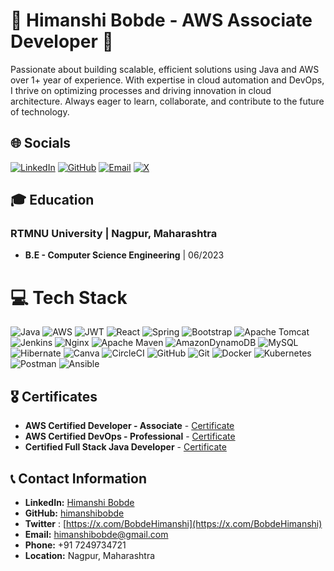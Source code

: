 # 💫 Himanshi Bobde - AWS Associate Developer 💫
Passionate about building scalable, efficient solutions using Java and AWS over 1+ year of experience. With expertise in cloud automation and DevOps, I thrive on optimizing processes and driving innovation in cloud architecture. Always eager to learn, collaborate, and contribute to the future of technology.


## 🌐 Socials
[![LinkedIn](https://img.shields.io/badge/LinkedIn-blue?style=for-the-badge&logo=linkedin)](https://linkedin.com/in/https://www.linkedin.com/in/himanshi-bobde-b311261b6/) [![GitHub](https://img.shields.io/badge/GitHub-black?style=for-the-badge&logo=github)](https://github.com/himanshi1107
) [![Email](https://img.shields.io/badge/Email-red?style=for-the-badge&logo=gmail)](mailto:himanshibobde@gmail.com) [![X](https://img.shields.io/badge/X-black?style=for-the-badge&logo=X&logoColor=white)](https://x.com/BobdeHimanshi) 


## 🎓 Education

### RTMNU University | Nagpur, Maharashtra
- **B.E - Computer Science Engineering** | 06/2023

# 💻 Tech Stack
![Java](https://img.shields.io/badge/java-%23ED8B00.svg?style=for-the-badge&logo=openjdk&logoColor=white) ![AWS](https://img.shields.io/badge/AWS-%23FF9900.svg?style=for-the-badge&logo=amazon-aws&logoColor=white) ![JWT](https://img.shields.io/badge/JWT-black?style=for-the-badge&logo=JSON%20web%20tokens) ![React](https://img.shields.io/badge/react-%2320232a.svg?style=for-the-badge&logo=react&logoColor=%2361DAFB) ![Spring](https://img.shields.io/badge/spring-%236DB33F.svg?style=for-the-badge&logo=spring&logoColor=white) ![Bootstrap](https://img.shields.io/badge/bootstrap-%238511FA.svg?style=for-the-badge&logo=bootstrap&logoColor=white) ![Apache Tomcat](https://img.shields.io/badge/apache%20tomcat-%23F8DC75.svg?style=for-the-badge&logo=apache-tomcat&logoColor=black) ![Jenkins](https://img.shields.io/badge/jenkins-%232C5263.svg?style=for-the-badge&logo=jenkins&logoColor=white) ![Nginx](https://img.shields.io/badge/nginx-%23009639.svg?style=for-the-badge&logo=nginx&logoColor=white) ![Apache Maven](https://img.shields.io/badge/Apache%20Maven-C71A36?style=for-the-badge&logo=Apache%20Maven&logoColor=white) ![AmazonDynamoDB](https://img.shields.io/badge/Amazon%20DynamoDB-4053D6?style=for-the-badge&logo=Amazon%20DynamoDB&logoColor=white) ![MySQL](https://img.shields.io/badge/mysql-4479A1.svg?style=for-the-badge&logo=mysql&logoColor=white) ![Hibernate](https://img.shields.io/badge/Hibernate-59666C?style=for-the-badge&logo=Hibernate&logoColor=white) ![Canva](https://img.shields.io/badge/Canva-%2300C4CC.svg?style=for-the-badge&logo=Canva&logoColor=white) ![CircleCI](https://img.shields.io/badge/circleci-%23161616.svg?style=for-the-badge&logo=circleci&logoColor=white) ![GitHub](https://img.shields.io/badge/github-%23121011.svg?style=for-the-badge&logo=github&logoColor=white) ![Git](https://img.shields.io/badge/git-%23F05033.svg?style=for-the-badge&logo=git&logoColor=white) ![Docker](https://img.shields.io/badge/docker-%230db7ed.svg?style=for-the-badge&logo=docker&logoColor=white) ![Kubernetes](https://img.shields.io/badge/kubernetes-%23326ce5.svg?style=for-the-badge&logo=kubernetes&logoColor=white) ![Postman](https://img.shields.io/badge/Postman-FF6C37?style=for-the-badge&logo=postman&logoColor=white) ![Ansible](https://img.shields.io/badge/ansible-%231A1918.svg?style=for-the-badge&logo=ansible&logoColor=white)

## 🎖️ Certificates

- **AWS Certified Developer - Associate** - [Certificate](https://drive.google.com/file/d/1HwgfKY-dkuvV_oUA4pmSzPl8apLLCyTk/view?usp=drive_link)
- **AWS Certified DevOps - Professional** - [Certificate](https://drive.google.com/file/d/1BatKzxRegVLgfu6AaZCSFO44dZYxzv8g/view?usp=drive_link)
- **Certified Full Stack Java Developer** - [Certificate](https://drive.google.com/file/d/1qYQV4_KzsZlyxAgZOaJw66B0vil_k9_N/view?usp=drive_link)

## 📞 Contact Information
- **LinkedIn:** [Himanshi Bobde](https://www.linkedin.com/in/himanshi-bobde-b311261b6)
- **GitHub:** [himanshibobde](https://github.com/himanshi1107)
- **Twitter** : [https://x.com/BobdeHimanshi](https://x.com/BobdeHimanshi)
- **Email:** [himanshibobde@gmail.com](mailto:himanshibobde@gmail.com)
- **Phone:** +91 7249734721
- **Location:** Nagpur, Maharashtra
